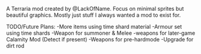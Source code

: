 A Terraria mod created by @LackOfName.
Focus on minimal sprites but beautiful graphics.
Mostly just stuff I always wanted a mod to exist for.

TODO/Future Plans:
-More items using time shard material
-Armour set using time shards
-Weapon for summoner & Melee
-weapons for later-game Calamity Mod (Detect if present)
-Weapons for pre-hardmode
-Upgrade for dirt rod
